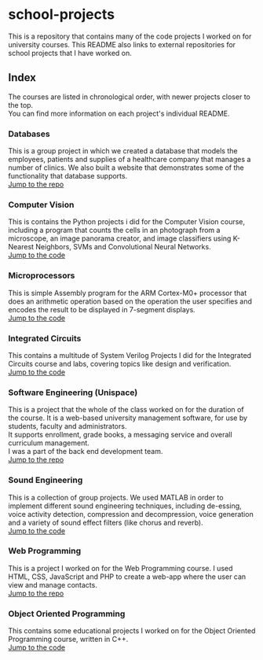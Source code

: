 # school-projects
This is a repository that contains many of the code projects I worked on for university courses. This README also links to external repositories for school projects that I have worked on.

## Index
The courses are listed in chronological order, with newer projects closer to the top.<br>
You can find more information on each project's individual README.

### Databases
This is a group project in which we created a database that models the employees, patients and supplies of a healthcare company that manages a number of clinics. We also built a website that demonstrates some of the functionality that database supports.<br>
[Jump to the repo](https://github.com/darklex55/DBT5)

### Computer Vision
This is contains the Python projects i did for the Computer Vision course, including a program that counts the cells in an photograph from a microscope, an image panorama creator, and image classifiers using K-Nearest Neighbors, SVMs and Convolutional Neural Networks.<br>
[Jump to the code](<./Computer Vision>)

### Microprocessors
This is simple Assembly program for the ARM Cortex-M0+ processor that does an arithmetic operation based on the operation the user specifies and encodes the result to be displayed in 7-segment displays.<br>
[Jump to the code](./Microprocessors)

### Integrated Circuits
This contains a multitude of System Verilog Projects I did for the Integrated Circuits course and labs, covering topics like design and verification.<br>
[Jump to the code](<./Integrated Circuits>)

### Software Engineering (Unispace)
This is a project that the whole of the class worked on for the duration of the course. It is a web-based university management software, for use by students, faculty and administrators.<br>
It supports enrollment, grade books, a messaging service and overall curriculum management.<br>
I was a part of the back end development team.<br>
[Jump to the repo](https://github.com/ioanziko/Unispace)

### Sound Engineering
This is a collection of group projects. We used MATLAB in order to implement different sound engineering techniques, including de-essing, voice activity detection, compression and decompression, voice generation and a variety of sound effect filters (like chorus and reverb).<br>
[Jump to the code](<./Sound Engineering>)

### Web Programming
This is a project I worked on for the Web Programming course. I used HTML, CSS, JavaScript and PHP to create a web-app where the user can view and manage contacts.<br>
[Jump to the repo](https://github.com/liakoyras/contactsdirectory)

### Object Oriented Programming
This contains some educational projects I worked on for the Object Oriented Programming course, written in C++.<br>
[Jump to the code](<./Object Oriented Programming>)
